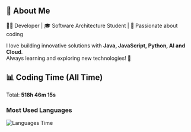 ## 🚀 About Me  
👨‍💻 Developer | 🎓 Software Architecture Student | 💙 Passionate about coding  

I love building innovative solutions with **Java, JavaScript, Python, AI and Cloud**.  
Always learning and exploring new technologies! 🚀  

## 📊 Coding Time (All Time)
Total: **518h 46m 15s**

### Most Used Languages
![Languages Time](https://quickchart.io/chart?c=%7B%22type%22%3A%22doughnut%22%2C%22data%22%3A%7B%22labels%22%3A%5B%22JavaScript%20(33.6%25)%20(174h%2013m%2055s)%22%2C%22HTML%20(13.8%25)%20(71h%2028m%2028s)%22%2C%22CSS%20(11.9%25)%20(61h%2031m%2026s)%22%2C%22Python%20(9.4%25)%20(48h%2042m%2048s)%22%2C%22YAML%20(8.0%25)%20(41h%2021m%2041s)%22%2C%22Outros%20(23.4%25)%20(121h%2027m%2056s)%22%5D%2C%22datasets%22%3A%5B%7B%22data%22%3A%5B%2233.6%22%2C%2213.8%22%2C%2211.9%22%2C%229.4%22%2C%228.0%22%2C%2223.4%22%5D%2C%22backgroundColor%22%3A%5B%22%23FF6384%22%2C%22%2336A2EB%22%2C%22%23FFCE56%22%2C%22%234BC0C0%22%2C%22%239966FF%22%2C%22%23FF9F40%22%5D%2C%22label%22%3A%22Uso%20de%20Linguagens%20(%25)%22%7D%5D%7D%2C%22options%22%3A%7B%22plugins%22%3A%7B%22legend%22%3A%7B%22position%22%3A%22right%22%2C%22labels%22%3A%7B%22font%22%3A%7B%22size%22%3A14%7D%7D%7D%2C%22datalabels%22%3A%7B%22display%22%3Atrue%2C%22color%22%3A%22%23fff%22%2C%22font%22%3A%7B%22size%22%3A10%2C%22weight%22%3A%22bold%22%7D%2C%22align%22%3A%22center%22%2C%22padding%22%3A5%7D%7D%7D%7D)


